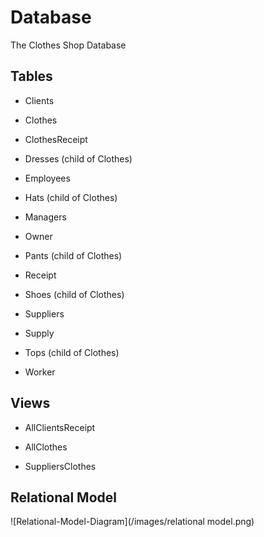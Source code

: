 # Database

The Clothes Shop Database

## Tables

- Clients

- Clothes

- ClothesReceipt

- Dresses   (child of Clothes)

- Employees

- Hats      (child of Clothes)

- Managers

- Owner

- Pants     (child of Clothes)

- Receipt

- Shoes     (child of Clothes)

- Suppliers

- Supply

- Tops      (child of Clothes)

- Worker

## Views

- AllClientsReceipt

- AllClothes

- SuppliersClothes

## Relational Model

![Relational-Model-Diagram](/images/relational model.png)
